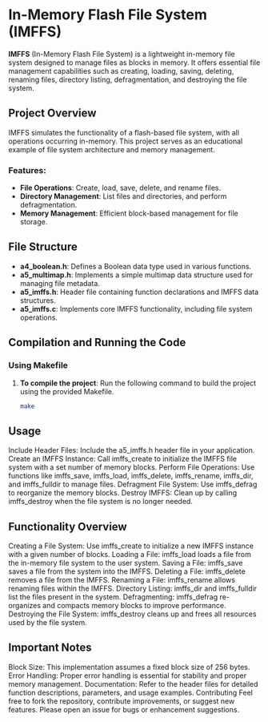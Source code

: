 # In-Memory Flash File System (IMFFS)

**IMFFS** (In-Memory Flash File System) is a lightweight in-memory file system designed to manage files as blocks in memory. It offers essential file management capabilities such as creating, loading, saving, deleting, renaming files, directory listing, defragmentation, and destroying the file system.

## Project Overview

IMFFS simulates the functionality of a flash-based file system, with all operations occurring in-memory. This project serves as an educational example of file system architecture and memory management.

### Features:
- **File Operations**: Create, load, save, delete, and rename files.
- **Directory Management**: List files and directories, and perform defragmentation.
- **Memory Management**: Efficient block-based management for file storage.
  
## File Structure

- **a4_boolean.h**: Defines a Boolean data type used in various functions.
- **a5_multimap.h**: Implements a simple multimap data structure used for managing file metadata.
- **a5_imffs.h**: Header file containing function declarations and IMFFS data structures.
- **a5_imffs.c**: Implements core IMFFS functionality, including file system operations.

## Compilation and Running the Code

### Using Makefile

1. **To compile the project**: 
   Run the following command to build the project using the provided Makefile.

   ```bash
   make


## Usage
Include Header Files: Include the a5_imffs.h header file in your application.
Create an IMFFS Instance: Call imffs_create to initialize the IMFFS file system with a set number of memory blocks.
Perform File Operations: Use functions like imffs_save, imffs_load, imffs_delete, imffs_rename, imffs_dir, and imffs_fulldir to manage files.
Defragment File System: Use imffs_defrag to reorganize the memory blocks.
Destroy IMFFS: Clean up by calling imffs_destroy when the file system is no longer needed.

## Functionality Overview
Creating a File System: Use imffs_create to initialize a new IMFFS instance with a given number of blocks.
Loading a File: imffs_load loads a file from the in-memory file system to the user system.
Saving a File: imffs_save saves a file from the system into the IMFFS.
Deleting a File: imffs_delete removes a file from the IMFFS.
Renaming a File: imffs_rename allows renaming files within the IMFFS.
Directory Listing: imffs_dir and imffs_fulldir list the files present in the system.
Defragmenting: imffs_defrag re-organizes and compacts memory blocks to improve performance.
Destroying the File System: imffs_destroy cleans up and frees all resources used by the file system.

## Important Notes
Block Size: This implementation assumes a fixed block size of 256 bytes.
Error Handling: Proper error handling is essential for stability and proper memory management.
Documentation: Refer to the header files for detailed function descriptions, parameters, and usage examples.
Contributing
Feel free to fork the repository, contribute improvements, or suggest new features. Please open an issue for bugs or enhancement suggestions.



